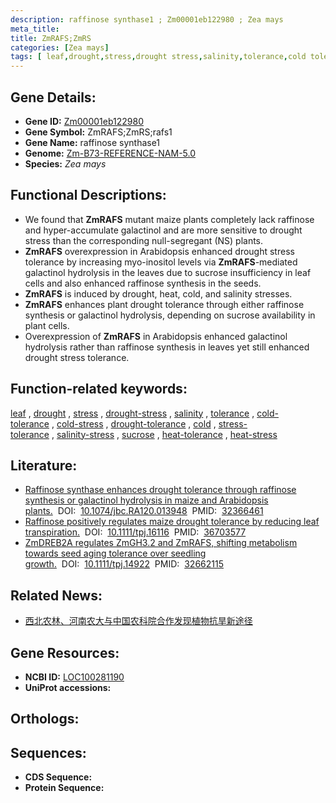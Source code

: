 ```yaml
---
description: raffinose synthase1 ; Zm00001eb122980 ; Zea mays
meta_title:
title: ZmRAFS;ZmRS
categories: [Zea mays]
tags: [ leaf,drought,stress,drought stress,salinity,tolerance,cold tolerance,cold stress,drought tolerance,cold,stress tolerance,salinity stress,sucrose,heat tolerance,heat stress ]
---
```


## Gene Details:
- **Gene ID:**	[Zm00001eb122980](https://www.maizegdb.org/gene_center/gene/Zm00001eb122980)
- **Gene Symbol:** ZmRAFS;ZmRS;rafs1
- **Gene Name:** raffinose synthase1
- **Genome:** [Zm-B73-REFERENCE-NAM-5.0](https://www.maizegdb.org/genome/assembly/Zm-B73-REFERENCE-NAM-5.0)
- **Species:** *Zea mays*

## Functional Descriptions:
   - We found that **ZmRAFS** mutant maize plants completely lack raffinose and hyper-accumulate galactinol and are more sensitive to drought stress than the corresponding null-segregant (NS) plants.
   - **ZmRAFS** overexpression in Arabidopsis enhanced drought stress tolerance by increasing myo-inositol levels via **ZmRAFS**-mediated galactinol hydrolysis in the leaves due to sucrose insufficiency in leaf cells and also enhanced raffinose synthesis in the seeds.
   - **ZmRAFS** is induced by drought, heat, cold, and salinity stresses.
   - **ZmRAFS** enhances plant drought tolerance through either raffinose synthesis or galactinol hydrolysis, depending on sucrose availability in plant cells.
   - Overexpression of **ZmRAFS** in Arabidopsis enhanced galactinol hydrolysis rather than raffinose synthesis in leaves yet still enhanced drought stress tolerance.

## Function-related keywords:
[leaf](/tags/leaf/)&nbsp;,&nbsp;[drought](/tags/drought/)&nbsp;,&nbsp;[stress](/tags/stress/)&nbsp;,&nbsp;[drought-stress](/tags/drought-stress/)&nbsp;,&nbsp;[salinity](/tags/salinity/)&nbsp;,&nbsp;[tolerance](/tags/tolerance/)&nbsp;,&nbsp;[cold-tolerance](/tags/cold-tolerance/)&nbsp;,&nbsp;[cold-stress](/tags/cold-stress/)&nbsp;,&nbsp;[drought-tolerance](/tags/drought-tolerance/)&nbsp;,&nbsp;[cold](/tags/cold/)&nbsp;,&nbsp;[stress-tolerance](/tags/stress-tolerance/)&nbsp;,&nbsp;[salinity-stress](/tags/salinity-stress/)&nbsp;,&nbsp;[sucrose](/tags/sucrose/)&nbsp;,&nbsp;[heat-tolerance](/tags/heat-tolerance/)&nbsp;,&nbsp;[heat-stress](/tags/heat-stress/)

## Literature:
   - [Raffinose synthase enhances drought tolerance through raffinose synthesis or galactinol hydrolysis in maize and Arabidopsis plants.]( https://www.sciencedirect.com/science/article/pii/S0021925817494439?via%3Dihub)&nbsp;&nbsp;DOI:&nbsp;&nbsp;[10.1074/jbc.RA120.013948](https://www.sciencedirect.com/science/article/pii/S0021925817494439?via%3Dihub)&nbsp;&nbsp;PMID:&nbsp;&nbsp;[32366461](https://pubmed.ncbi.nlm.nih.gov/32366461/)
   - [Raffinose positively regulates maize drought tolerance by reducing leaf transpiration.]( https://onlinelibrary.wiley.com/doi/10.1111/tpj.16116)&nbsp;&nbsp;DOI:&nbsp;&nbsp;[10.1111/tpj.16116](https://onlinelibrary.wiley.com/doi/10.1111/tpj.16116)&nbsp;&nbsp;PMID:&nbsp;&nbsp;[36703577](https://pubmed.ncbi.nlm.nih.gov/36703577/)
   - [ZmDREB2A regulates ZmGH3.2 and ZmRAFS, shifting metabolism towards seed aging tolerance over seedling growth.]( https://onlinelibrary.wiley.com/doi/10.1111/tpj.14922)&nbsp;&nbsp;DOI:&nbsp;&nbsp;[10.1111/tpj.14922](https://onlinelibrary.wiley.com/doi/10.1111/tpj.14922)&nbsp;&nbsp;PMID:&nbsp;&nbsp;[32662115](https://pubmed.ncbi.nlm.nih.gov/32662115/)

## Related News:
   - [西北农林、河南农大与中国农科院合作发现植物抗旱新途径](https://mp.weixin.qq.com/s?__biz=MzIyOTY2NDYyNQ==&mid=2247494776&idx=1&sn=2e2f57c358e64134d4d5cef38571e973&chksm=e8bd9e66dfca177034948d13239c6f857358e39b6d8defbe8c543cef8bcd3f3c2179e3d280a9&scene=27#wechat_redirect)

## Gene Resources:
- **NCBI ID:** [LOC100281190](https://www.ncbi.nlm.nih.gov/gene/?term=LOC100281190)
- **UniProt accessions:** [](https://www.uniprot.org/uniprotkb//entry)

## Orthologs:

## Sequences:
- **CDS Sequence:**
- **Protein Sequence:**
